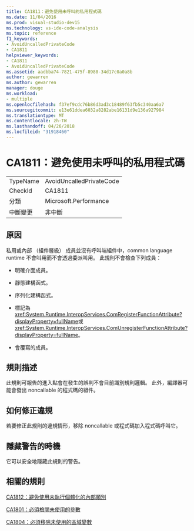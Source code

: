 ```yaml
---
title: CA1811：避免使用未呼叫的私用程式碼
ms.date: 11/04/2016
ms.prod: visual-studio-dev15
ms.technology: vs-ide-code-analysis
ms.topic: reference
f1_keywords:
- AvoidUncalledPrivateCode
- CA1811
helpviewer_keywords:
- CA1811
- AvoidUncalledPrivateCode
ms.assetid: aadbba74-7821-475f-8980-34d17c0a0a8b
author: gewarren
ms.author: gewarren
manager: douge
ms.workload:
- multiple
ms.openlocfilehash: f37ef9cdc76b86d3ad3c18489f63fb5c340aa6a7
ms.sourcegitcommit: e13e61ddea6032a8282abe16131d9e136a927984
ms.translationtype: MT
ms.contentlocale: zh-TW
ms.lasthandoff: 04/26/2018
ms.locfileid: "31918460"
---
```

# <a name="ca1811-avoid-uncalled-private-code"></a>CA1811：避免使用未呼叫的私用程式碼
|||
|-|-|
|TypeName|AvoidUncalledPrivateCode|
|CheckId|CA1811|
|分類|Microsoft.Performance|
|中斷變更|非中斷|

## <a name="cause"></a>原因
 私用或內部 （組件層級） 成員並沒有呼叫端組件中，common language runtime 不會叫用而不會透過委派叫用。 此規則不會檢查下列成員：

-   明確介面成員。

-   靜態建構函式。

-   序列化建構函式。

-   標記為<xref:System.Runtime.InteropServices.ComRegisterFunctionAttribute?displayProperty=fullName>或<xref:System.Runtime.InteropServices.ComUnregisterFunctionAttribute?displayProperty=fullName>。

-   會覆寫的成員。

## <a name="rule-description"></a>規則描述
 此規則可報告的進入點會在發生的誤判不會目前識別規則邏輯。 此外，編譯器可能會發出 noncallable 的程式碼的組件。

## <a name="how-to-fix-violations"></a>如何修正違規
 若要修正此規則的違規情形，移除 noncallable 或程式碼加入程式碼呼叫它。

## <a name="when-to-suppress-warnings"></a>隱藏警告的時機
 它可以安全地隱藏此規則的警告。

## <a name="related-rules"></a>相關的規則
 [CA1812：避免使用未執行個體化的內部類別](../code-quality/ca1812-avoid-uninstantiated-internal-classes.md)

 [CA1801：必須檢閱未使用的參數](../code-quality/ca1801-review-unused-parameters.md)

 [CA1804：必須移除未使用的區域變數](../code-quality/ca1804-remove-unused-locals.md)